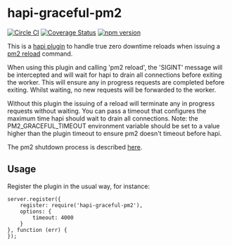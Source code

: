 # hapi-graceful-pm2
[![Circle CI](https://circleci.com/gh/roylines/hapi-graceful-pm2.svg?style=svg)](https://circleci.com/gh/roylines/hapi-graceful-pm2)
[![Coverage Status](https://coveralls.io/repos/roylines/hapi-graceful-pm2/badge.svg?branch=master&service=github)](https://coveralls.io/github/roylines/hapi-graceful-pm2?branch=master)
[![npm version](https://badge.fury.io/js/hapi-graceful-pm2.svg)](https://badge.fury.io/js/hapi-graceful-pm2)

This is a [hapi plugin](http://hapijs.com/tutorials/plugins) to handle true zero downtime reloads when issuing 
a [pm2 reload](http://pm2.keymetrics.io/docs/usage/cluster-mode/#reload-without-downtime) command.

When using this plugin and calling 'pm2 reload', the 'SIGINT' message will be intercepted and will 
wait for hapi to drain all connections before exiting the worker. 
This will ensure any in progress requests are completed before exiting. 
Whilst waiting, no new requests will be forwarded to the worker.

Without this plugin the issuing of a reload will terminate any in progress requests without waiting. 
You can pass a timeout that configures the maximum time hapi should wait to drain all connections. 
Note: the PM2_GRACEFUL_TIMEOUT environment variable should be set to a value higher than the plugin timeout to ensure pm2 doesn't timeout before hapi.

The pm2 shutdown process is described [here](http://pm2.keymetrics.io/docs/usage/cluster-mode/#reload-without-downtime).

## Usage
Register the plugin in the usual way, for instance: 

```
server.register({
    register: require('hapi-graceful-pm2'),
    options: {
        timeout: 4000
    }
}, function (err) {
});
```
